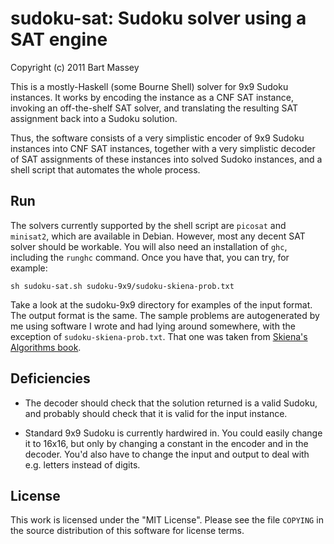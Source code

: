 # sudoku-sat: Sudoku solver using a SAT engine
Copyright (c) 2011 Bart Massey

This is a mostly-Haskell (some Bourne Shell) solver for 9x9
Sudoku instances. It works by encoding the instance as a CNF
SAT instance, invoking an off-the-shelf SAT solver, and
translating the resulting SAT assignment back into a Sudoku
solution.

Thus, the software consists of a very simplistic encoder of
9x9 Sudoku instances into CNF SAT instances, together with a
very simplistic decoder of SAT assignments of these
instances into solved Sudoko instances, and a shell script
that automates the whole process.

## Run

The solvers currently supported by the shell script are
`picosat` and `minisat2`, which are available in
Debian. However, most any decent SAT solver should be
workable.  You will also need an installation of `ghc`,
including the `runghc` command. Once you have that, you can
try, for example:

    sh sudoku-sat.sh sudoku-9x9/sudoku-skiena-prob.txt

Take a look at the sudoku-9x9 directory for examples of the
input format. The output format is the same. The sample
problems are autogenerated by me using software I wrote and
had lying around somewhere, with the exception of
`sudoku-skiena-prob.txt`. That one was taken from
[Skiena's Algorithms book](http://www.algorist.com).

## Deficiencies

* The decoder should check that the solution returned is a
  valid Sudoku, and probably should check that it is valid
  for the input instance.

* Standard 9x9 Sudoku is currently hardwired in. You could
  easily change it to 16x16, but only by changing a
  constant in the encoder and in the decoder. You'd also
  have to change the input and output to deal with e.g.
  letters instead of digits.

## License

This work is licensed under the "MIT License".  Please see
the file `COPYING` in the source distribution of this
software for license terms.
